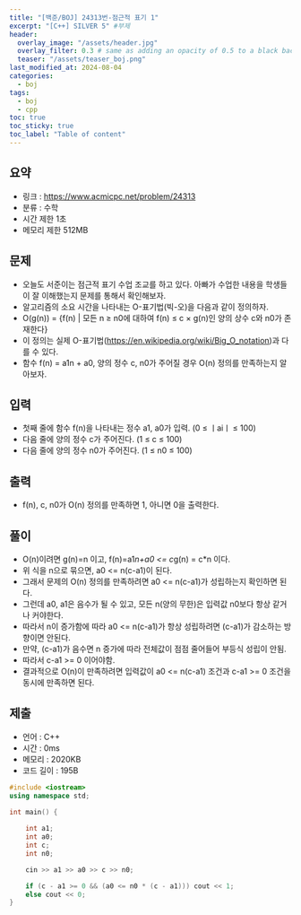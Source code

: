 ```yaml
---
title: "[백준/BOJ] 24313번-점근적 표기 1"
excerpt: "[C++] SILVER 5" #부제
header:
  overlay_image: "/assets/header.jpg"
  overlay_filter: 0.3 # same as adding an opacity of 0.5 to a black background
  teaser: "/assets/teaser_boj.png"
last_modified_at: 2024-08-04
categories:
  - boj
tags:
  - boj
  - cpp
toc: true
toc_sticky: true
toc_label: "Table of content"
---
```

## 요약
* 링크 : <https://www.acmicpc.net/problem/24313>
* 분류 : 수학
* 시간 제한 1초
* 메모리 제한 512MB

## 문제
* 오늘도 서준이는 점근적 표기 수업 조교를 하고 있다. 아빠가 수업한 내용을 학생들이 잘 이해했는지 문제를 통해서 확인해보자.  
* 알고리즘의 소요 시간을 나타내는 O-표기법(빅-오)을 다음과 같이 정의하자.  
* O(g(n)) = {f(n) | 모든 n ≥ n0에 대하여 f(n) ≤ c × g(n)인 양의 상수 c와 n0가 존재한다}  
* 이 정의는 실제 O-표기법(https://en.wikipedia.org/wiki/Big_O_notation)과 다를 수 있다.  
* 함수 f(n) = a1n + a0, 양의 정수 c, n0가 주어질 경우 O(n) 정의를 만족하는지 알아보자.  

## 입력
* 첫째 줄에 함수 f(n)을 나타내는 정수 a1, a0가 입력. (0 ≤ ㅣaiㅣ ≤ 100)  
* 다음 줄에 양의 정수 c가 주어진다. (1 ≤ c ≤ 100)  
* 다음 줄에 양의 정수 n0가 주어진다. (1 ≤ n0 ≤ 100)  

## 출력
* f(n), c, n0가 O(n) 정의를 만족하면 1, 아니면 0을 출력한다.  

## 풀이
* O(n)이려면 g(n)=n 이고, f(n)=a1*n+a0 <= c*g(n) = c*n 이다.  
* 위 식을 n으로 묶으면, a0 <= n(c-a1)이 된다.  
* 그래서 문제의 O(n) 정의를 만족하려면 a0 <= n(c-a1)가 성립하는지 확인하면 된다.  
* 그런데 a0, a1은 음수가 될 수 있고, 모든 n(양의 무한)은 입력값 n0보다 항상 같거나 커야한다.  
* 따라서 n이 증가함에 따라 a0 <= n(c-a1)가 항상 성립하려면 (c-a1)가 감소하는 방향이면 안된다.   
* 만약, (c-a1)가 음수면 n 증가에 따라 전체값이 점점 줄어들어 부등식 성립이 안됨.  
* 따라서 c-a1 >= 0 이어야함.  
* 결과적으로 O(n)이 만족하려면 입력값이 a0 <= n(c-a1) 조건과 c-a1 >= 0 조건을 동시에 만족하면 된다.  

## 제출
* 언어 : C++
* 시간 : 0ms
* 메모리 : 2020KB
* 코드 길이 : 195B

```cpp
#include <iostream>
using namespace std;

int main() {
	
	int a1;
	int a0;
	int c;
	int n0;

	cin >> a1 >> a0 >> c >> n0;

	if (c - a1 >= 0 && (a0 <= n0 * (c - a1))) cout << 1;
	else cout << 0;
}
```

<!--
왼쪽 정렬 (Default).
{: .text-left}
중앙 정렬
{: .text-center}
오른쪽 정렬
{: .text-right}

마크다운은 줄바꿈을 인식하지 않는다.

줄바꿈을 하기 위해서는 라인 끝에 스페이스를 2번 표기해야 한다.

여러가지 강조 표시 
(기울이기) *single asterisks*, _single underscores_, (굵은글씨) **double asterisks**, __double underscores__, (삭선) ~~cancelline~~

글머리 달기 # 문자 사용
# This is a H1
## This is a H2
### This is a H3

인용문 (단계별 깊이) > 블럭 인용 문자를 사용
ex)
> This is a first blockqute.
>> This is a second blockqute.
>>> This is a third blockqute.

줄바꿈 특수문자 (검은원, 흰색원, 검은네모순서 줄바꿈 특수문자로 출력됨, * 말고 +, -로 써도됨)
* 과자
  * 라면
    * 사탕

코드 인용

일반 코드
```
function test() {
  console.log("notice the blank line before this function?");
}
```
언어별 하이라이트 적용 코드
(루비)
```ruby
require 'redcarpet'
markdown = Redcarpet.new("Hello World!")
puts markdown.to_html
```
(C)
```c
int main() {
  int y = SOME_MACRO_REFERENCE;
  int x = 5 + 6;
  cout << "Hello World! " << x << std::endl();
}
```

(C++)
```cpp
int main() {
  int y = SOME_MACRO_REFERENCE;
  int x = 5 + 6;
  cout << "Hello World! " << x << std::endl();
}
```

(Python)
```python
s = "Python syntax highlighting"
print s
```

수평선 만들기 (아무거나 다됨)
* * *
***
*****
- - -
---------------------------------------

링크
- 링크 표시법 : [Title](link)
ex)
[Google 페이지 링크](https://google.com)
문장 : Google 페이지 링크, 실제 하이퍼링크 : https://google.com로 출력

- 주소 직접 표시법
ex)
<https://google.com>
링크에 하이퍼링크된 후 출력

이미지 삽입
ex)
![](https://devinlife.com/assets/images/bio-photo-keyboard-small.jpg)

이미지 정렬
-가운데 정렬
![](https://devinlife.com/assets/images/bio-photo-keyboard-small.jpg){: .align-center}

표만들기
- 내용 가운데 정렬
| 항목 | 가격 | 개수 |
|:---:|:----:|:----|
| 라면 | 800원 | 10개 |
| 과자 | 900원 | 20개 |

- 내용 좌측/중앙/우측 정렬
| 항목 | 가격 | 개수 |
|:----|:----:|----:|
| 라면 | 800원 | 10개 |
| 과자 | 900원 | 20개 |

-->